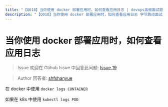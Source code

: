 ```yaml
---
title: "【Q018】当你使用 docker 部署应用时，如何查看应用日志 | devops高频面试题"
description: "【Q018】当你使用 docker 部署应用时，如何查看应用日志 字节跳动面试题、阿里腾讯面试题、美团小米面试题。"
---
```


# 当你使用 docker 部署应用时，如何查看应用日志

> Issue
> 欢迎在 Gtihub Issue 中回答此问题: [Issue 19](https://github.com/shfshanyue/Daily-Question/issues/19)

> Author
> 回答者: [shfshanyue](https://github.com/shfshanyue)

在 docker 中使用 `docker logs CONTAINER`

如果在 k8s 中使用 `kubectl logs POD`
